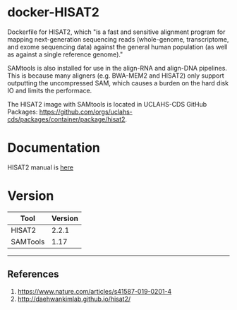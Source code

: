 # docker-HISAT2
Dockerfile for HISAT2, which "is a fast and sensitive alignment program for mapping next-generation sequencing reads (whole-genome, transcriptome, and exome sequencing data) against the general human population (as well as against a single reference genome)."

SAMtools is also installed for use in the align-RNA and align-DNA pipelines.
This is because many aligners (e.g. BWA-MEM2 and HISAT2) only support outputting the uncompressed SAM, which causes a burden on the hard disk IO and limits the performace.

The HISAT2 image with SAMtools is located in UCLAHS-CDS GitHub Packages: https://github.com/orgs/uclahs-cds/packages/container/package/hisat2.

# Documentation
HISAT2 manual is [here](http://daehwankimlab.github.io/hisat2/manual/)

# Version
| Tool | Version |
|------|---------|
| HISAT2 | 2.2.1 |
| SAMTools| 1.17 |

---

## References

1. https://www.nature.com/articles/s41587-019-0201-4
2. http://daehwankimlab.github.io/hisat2/
